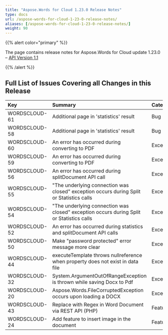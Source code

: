 ```yaml
---
title: "Aspose.Words for Cloud 1.23.0 Release Notes"
type: docs
url: /aspose-words-for-cloud-1-23-0-release-notes/
aliases: [/aspose-words-for-cloud-1-23-0-release-notes/]
weight: 90
---
```


{{% alert color="primary" %}} 

The page contains release notes for Aspose.Words for Cloud update 1.23.0 – [API Version 1.1](http://api.aspose.com/v1.1/swagger/ui/index)

{{% /alert %}} 

## Full List of Issues Covering all Changes in this Release

|Key |Summary |Category |
| :- | :- | :- |
|WORDSCLOUD-61 |Additional page in 'statistics' result |Bug |
|WORDSCLOUD-58 |Additional page in 'statistics' result |Bug |
|WORDSCLOUD-60 |An error has occurred during converting to PDF |Exception |
|WORDSCLOUD-59 |An error has occurred during converting to PDF |Exception |
|WORDSCLOUD-56 |An error has occurred during splitDocument API call |Exception |
|WORDSCLOUD-55 |"The underlying connection was closed" exception occurs during Split or Statistics calls |Exception |
|WORDSCLOUD-54 |"The underlying connection was closed" exception occurs during Split or Statistics calls |Exception |
|WORDSCLOUD-52 |An error has occurred during statistics and splitDocument API calls |Exception |
|WORDSCLOUD-50 |Make "password protected" error message more clear |Exception |
|WORDSCLOUD-44 |executeTemplate throws nullreference when property does not exist in data file |Exception |
|WORDSCLOUD-32 |System.ArgumentOutOfRangeException is thrown while saving Docx to Pdf |Exception |
|WORDSCLOUD-20 |Aspose.Words.FileCorruptedException occurs upon loading a DOCX |Exception |
|WORDSCLOUD-43 |Replace with Regex in Word Document via REST API (PHP) |Feature |
|WORDSCLOUD-24 |Add feature to insert image in the document |Feature |

